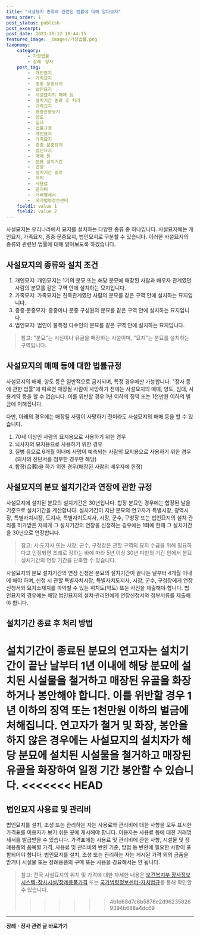 ```yaml
---
title: "사설묘지 종류와 관련된 법률에 대해 알아보자"
menu_order: 1
post_status: publish
post_excerpt: 
post_date: 2023-10-12 18:44:15
featured_image: _images/가정법률.png
taxonomy:
    category:
        - 가정법률
        - 장례ㆍ장사
    post_tag:
        -  개인묘지
        -  가족묘지
        -  종중 문중묘지
        -  법인묘지
        -  사설묘지의 매매 등
        -  설치기간 종료 후 처리
        -  가족묘지
        -  종중문중묘지
        -  양도
        -  임대
        -  법률규정
        -  개인묘지
        -  가족묘지
        -  종중 문중묘지
        -  법인묘지
        -  매매 등
        -  분묘 설치기간
        -  연장
        -  설치기간 종료
        -  처리
        -  사용료
        -  관리비
        -  거래명세서
        -  국가법령정보센터
    field1: value 1
    field2: value 2
---
```




사설묘지는 우리나라에서 묘지를 설치하는 다양한 종류 중 하나입니다. 사설묘지에는 개인묘지, 가족묘지, 종중·문중묘지, 법인묘지로 구분할 수 있습니다. 이러한 사설묘지의 종류와 관련된 법률에 대해 알아보도록 하겠습니다.

## 사설묘지의 종류와 설치 조건

1. 개인묘지: 개인묘지는 1기의 분묘 또는 해당 분묘에 매장된 사람과 배우자 관계였던 사람의 분묘를 같은 구역 안에 설치하는 묘지입니다.
2. 가족묘지: 가족묘지는 친족관계였던 사람의 분묘를 같은 구역 안에 설치하는 묘지입니다.
3. 종중·문중묘지: 종중이나 문중 구성원의 분묘를 같은 구역 안에 설치하는 묘지입니다.
4. 법인묘지: 법인이 불특정 다수인의 분묘를 같은 구역 안에 설치하는 묘지입니다.

> 참고: "분묘"는 시신이나 유골을 매장하는 시설이며, "묘지"는 분묘를 설치하는 구역입니다.

## 사설묘지의 매매 등에 대한 법률규정

사설묘지의 매매, 양도 등은 일반적으로 금지되며, 특정 경우에만 가능합니다. "장사 등에 관한 법률"에 따르면 매장될 사람이 사망하기 전에는 사설묘지의 매매, 양도, 임대, 사용계약 등을 할 수 없습니다. 이를 위반할 경우 1년 이하의 징역 또는 1천만원 이하의 벌금에 처해집니다.

다만, 아래의 경우에는 매장될 사람이 사망하기 전이라도 사설묘지의 매매 등을 할 수 있습니다.

1. 70세 이상인 사람의 묘지용으로 사용하기 위한 경우
2. 뇌사자의 묘지용으로 사용하기 위한 경우
3. 질병 등으로 6개월 이내에 사망이 예측되는 사람의 묘지용으로 사용하기 위한 경우(의사의 진단서를 첨부한 경우만 해당)
4. 합장(合葬)을 하기 위한 경우(매장된 사람의 배우자에 한정)

## 사설묘지의 분묘 설치기간과 연장에 관한 규정

사설묘지에 설치된 분묘의 설치기간은 30년입니다. 합장 분묘인 경우에는 합장된 날을 기준으로 설치기간을 계산합니다. 설치기간이 지난 분묘의 연고자가 특별시장, 광역시장, 특별자치시장, 도지사, 특별자치도지사, 시장, 군수, 구청장 또는 법인묘지의 설치·관리를 허가받은 자에게 그 설치기간의 연장을 신청하는 경우에는 1회에 한해 그 설치기간을 30년으로 연장합니다.

> 참고: 시·도지사 또는 시장, 군수, 구청장은 관할 구역의 묘지 수급을 위해 필요하다고 인정되면 조례로 정하는 바에 따라 5년 이상 30년 미만의 기간 안에서 분묘 설치기간의 연장 기간을 단축할 수 있습니다.

사설묘지의 분묘 설치기간의 연장 신청은 분묘의 설치기간이 끝나는 날부터 4개월 이내에 해야 하며, 신청 시 관할 특별자치시장, 특별자치도지사, 시장, 군수, 구청장에게 연장신청서와 묘지소재지를 파악할 수 있는 위치도(약도) 또는 사진을 제출해야 합니다. 법인묘지의 경우에는 해당 법인묘지의 설치·관리인에게 연장신청서와 첨부서류를 제출해야 합니다.

## 설치기간 종료 후 처리 방법

설치기간이 종료된 분묘의 연고자는 설치기간이 끝난 날부터 1년 이내에 해당 분묘에 설치된 시설물을 철거하고 매장된 유골을 화장하거나 봉안해야 합니다. 이를 위반할 경우 1년 이하의 징역 또는 1천만원 이하의 벌금에 처해집니다. 연고자가 철거 및 화장, 봉안을 하지 않은 경우에는 사설묘지의 설치자가 해당 분묘에 설치된 시설물을 철거하고 매장된 유골을 화장하여 일정 기간 봉안할 수 있습니다.
<<<<<<< HEAD
=======

## 법인묘지 사용료 및 관리비

법인묘지를 설치, 조성 또는 관리하는 자는 사용료와 관리비에 대한 사항을 모두 표시한 가격표를 이용자가 보기 쉬운 곳에 게시해야 합니다. 이용자는 사용료 등에 대한 거래명세서를 발급받을 수 있습니다. 가격표에는 사용료 및 관리비에 관한 사항, 시설물 및 장례용품의 품목별 가격, 사용료 및 관리비의 반환 기준, 방법 등 반환에 필요한 사항이 포함되어야 합니다. 법인묘지를 설치, 조성 또는 관리하는 자는 게시된 가격 외의 금품을 받거나 시설물 또는 장례용품의 구매 또는 사용을 강요해서는 안 됩니다.

> 참고: 전국 사설묘지의 위치 및 가격에 대한 자세한 내용은 [보건복지부 장사정보시스템-장사시설/장례용품가격](saseolmyogi.com) 또는 [국가법령정보센터-자치법규](https://www.law.go.kr)를 통해 확인할 수 있습니다.
>>>>>>> 4b1d68d7c6b5878e2d962358269394b688a4dc69
<!-- wp:separator -->
<hr class="wp-block-separator has-alpha-channel-opacity"/>
<!-- /wp:separator -->
<!-- wp:group {"backgroundColor":"base","layout":{"type":"constrained"}} -->
<div class="wp-block-group has-base-background-color has-background"><!-- wp:paragraph {"align":"center","fontSize":"large"} -->
<p class="has-text-align-center has-large-font-size"><strong>장례ㆍ장사 관련 글 바로가기</strong></p>
<!-- /wp:paragraph -->


<!-- wp:latest-posts
{"categories":[{"id":1553,"count":19,"description":"","link":"https://uknowlaw.com/category/%ec%9e%a5%eb%a1%80%e3%86%8d%ec%9e%a5%ec%82%ac/","name":"장례ㆍ장사","slug":"장례ㆍ장사","taxonomy":"category","parent":0,"meta":[],"_links":{"self":[{"href":"https://uknowlaw.com/wp-json/wp/v2/categories/1553"}],"collection":[{"href":"https://uknowlaw.com/wp-json/wp/v2/categories"}],"about":[{"href":"https://uknowlaw.com/wp-json/wp/v2/taxonomies/category"}],"wp:post_type":[{"href":"https://uknowlaw.com/wp-json/wp/v2/posts?categories=1553"}],"curies":[{"name":"wp","href":"https://api.w.org/{rel}","templated":true}]}}],"postsToShow":100,"excerptLength":28,"postLayout":"grid","columns":2,"featuredImageAlign":"left","featuredImageSizeSlug":"large","fontSize":"medium"} /--></div>
<!-- /wp:group -->
